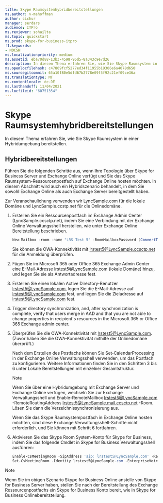 ```yaml
---
title: Skype Raumsystemhybridbereitstellungen
ms.author: v-mahoffman
author: cichur
manager: serdars
audience: ITPro
ms.reviewer: sohailta
ms.topic: quickstart
ms.prod: skype-for-business-itpro
f1.keywords:
- NOCSH
ms.localizationpriority: medium
ms.assetid: eba70d88-13b3-4598-95d5-8a343c9e7d26
description: In diesem Thema erfahren Sie, wie Sie Skype Raumsystem in einer Hybridumgebung bereitstellen.
ms.openlocfilehash: c47809fcf5277ed34f11955b19306e6a4078d650
ms.sourcegitcommit: 65a10f80e5dfd67b2778e09f5f92c21ef09ce36a
ms.translationtype: MT
ms.contentlocale: de-DE
ms.lasthandoff: 11/04/2021
ms.locfileid: "60751354"
---
```

# <a name="skype-room-system-hybrid-deployments"></a>Skype Raumsystemhybridbereitstellungen

In diesem Thema erfahren Sie, wie Sie Skype Raumsystem in einer Hybridumgebung bereitstellen.
  
## <a name="hybrid-deployments"></a>Hybridbereitstellungen

Führen Sie die folgenden Schritte aus, wenn Ihre Topologie über Skype for Business Server und Exchange Online verfügt und Sie das Skype Raumsystem-Ressourcenpostfach auf Exchange Online hosten möchten. In diesem Abschnitt wird auch ein Hybridszenario behandelt, in dem Sie sowohl Exchange Online als auch Exchange Server bereitgestellt haben.
  
Zur Veranschaulichung verwenden wir LyncSample.com für die lokale Domäne und LyncSample.ccstp.net für die Onlinedomäne.
  
1. Erstellen Sie ein Ressourcenpostfach im Exchange Admin Center (LyncSample.ccsctp.net), indem Sie eine Verbindung mit der Exchange Online Verwaltungsshell herstellen, wie unter Exchange Online Bereitstellung beschrieben.
    
   ```powershell
   New-Mailbox -room -name "LRS Test 5" -RoomMailboxPassword (ConvertTo-SecureString <password> -AsPlainText -Force) -EnableRoomMailboxAccount $true 
   ```

    Sie können die OWA-Konnektivität mit lrstest5@LyncSample.ccsctp.net für die Anmeldung überprüfen.
    
2. Fügen Sie im Microsoft 365 oder Office 365 Exchange Admin Center eine E-Mail-Adresse lrstest5@LyncSample.com (lokale Domäne) hinzu, und legen Sie sie als Antwortadresse fest.
    
3. Erstellen Sie einen lokalen Active Directory-Benutzer lrstest5@LyncSample.com, legen Sie die E-Mail-Adresse auf lrstest5@LyncSample.com fest, und legen Sie die Zieladresse auf lrstest5@LyncSample.com fest.
    
4. Trigger directory synchronization, and, after synchronization is complete, verify that users merge in AAD and that you are not able to change properties in recipient's resources in the Microsoft 365 or Office 365 Exchange admin center.
    
5. Überprüfen Sie die OWA-Konnektivität mit lrstest5@LyncSample.com. (Zuvor haben Sie die OWA-Konnektivität mithilfe der Onlinedomäne überprüft.)
    
    Nach dem Erstellen des Postfachs können Sie Set-CalendarProcessing in der Exchange Online Verwaltungsshell verwenden, um das Postfach zu konfigurieren. Weitere Informationen finden Sie in den Schritten 3 bis 6 unter Lokale Bereitstellungen mit einzelner Gesamtstruktur.
    
   > [!NOTE]
   > Wenn Sie über eine Hybridumgebung mit Exchange Server und Exchange Online verfügen, wechseln Sie zur Exchange Verwaltungsshell und Enable-RemoteMailbox lrstest5@LyncSample.com -RemoteRoutingAddress lrstest5@LyncSample.mail.ccsctp.net -Room. Lösen Sie dann die Verzeichnissynchronisierung aus. 
  
    Wenn Sie das Skype Raumsystempostfach in Exchange Online hosten möchten, sind diese Exchange Verwaltungsshell-Schritte nicht erforderlich, und Sie können mit Schritt 6 fortfahren.
    
6. Aktivieren Sie das Skype Room System-Konto für Skype for Business, indem Sie das folgende Cmdlet in Skype for Business Verwaltungsshell ausführen:
    
   ```powershell
   Enable-CsMeetingRoom -SipAddress 'sip: lrstest5@LyncSample.com' -RegistrarPool pool1.child.corp.LyncSample.com -Identity lrstest5@LyncSample.com
   Set-CsMeetingRoom -Identity lrstest5@LyncSample.com -EnterpriseVoiceEnabled $true
   ```

> [!NOTE]
> Wenn Sie im obigen Szenario Skype for Business Online anstelle von Skype for Business Server haben, stellen Sie nach der Bereitstellung des Exchange Ressourcenpostfachs ein Skype for Business Konto bereit, wie in Skype for Business Onlinebereitstellung. 
  

